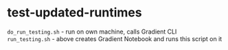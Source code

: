 # test-updated-runtimes

`do_run_testing.sh` - run on own machine, calls Gradient CLI  
`run_testing.sh` - above creates Gradient Notebook and runs this script on it
